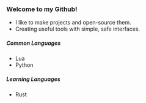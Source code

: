 ### Welcome to my Github!
- I like to make projects and open-source them.
- Creating useful tools with simple, safe interfaces.


##### Common Languages
- Lua
- Python

##### Learning Languages
- Rust

<!---
g-scope/g-scope is a ✨ special ✨ repository because its `README.md` (this file) appears on your GitHub profile.
You can click the Preview link to take a look at your changes.
--->
